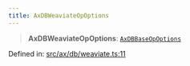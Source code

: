 ```yaml
---
title: AxDBWeaviateOpOptions
---
```


> **AxDBWeaviateOpOptions**: [`AxDBBaseOpOptions`](#apidocs/interfaceaxdbbaseopoptions)

Defined in: [src/ax/db/weaviate.ts:11](#apidocs/httpsgithubcomax-llmaxblob3b79ada8d723949fcd8a76c2b6f48cf69d8394f8srcaxdbweaviatetsl11)
